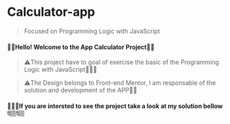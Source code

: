 # Calculator-app
> Focused on Programming Logic with JavaScript

#### 💁‍♂️Hello! Welcome to the App Calculator Project👋👋

> ⚠️This project have to goal of exercise the basic of the Programming Logic with JavaScript👨🏻‍💻

> ⚠️The Design belongs to Front-end Mentor, I am responsable of the solution and development of the APP🙎‍♂️

#### 💁🏻‍♂️If you are intersted to see the project take a look at my solution bellow👇🏼👇🏼

